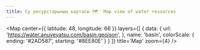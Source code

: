 ```yaml
---
title: Су ресурстарының картасы 🗺  Map view of water resources
---
```


<Map
  center={{
    latitude: 48,
    longitude: 66
  }}
  layers={[
    {
      data: {
        url: 'https://water.anuveyatsu.com/basin.geojson',
      },
      name: 'basin',
      colorScale: {
        ending: '#2AD587',
        starting: '#8EE80E'
      }
    }
  ]}
  title='Map'
  zoom={4}
/>
